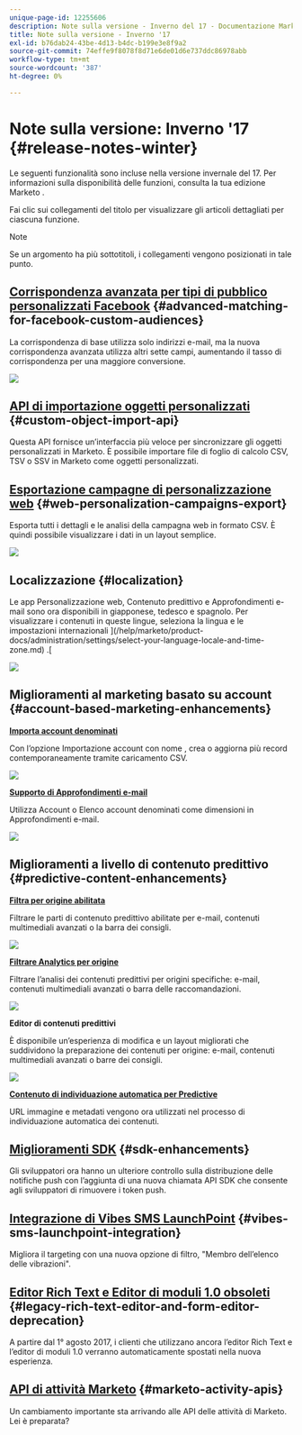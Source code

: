 ```yaml
---
unique-page-id: 12255606
description: Note sulla versione - Inverno del 17 - Documentazione Marketo - Documentazione del prodotto
title: Note sulla versione - Inverno '17
exl-id: b76dab24-43be-4d13-b4dc-b199e3e8f9a2
source-git-commit: 74effe9f8078f8d71e6de01d6e737ddc86978abb
workflow-type: tm+mt
source-wordcount: '387'
ht-degree: 0%

---
```


# Note sulla versione: Inverno &#39;17 {#release-notes-winter}

Le seguenti funzionalità sono incluse nella versione invernale del 17. Per informazioni sulla disponibilità delle funzioni, consulta la tua edizione Marketo .

Fai clic sui collegamenti del titolo per visualizzare gli articoli dettagliati per ciascuna funzione.

>[!NOTE]
>
>Se un argomento ha più sottotitoli, i collegamenti vengono posizionati in tale punto.

## [Corrispondenza avanzata per tipi di pubblico personalizzati Facebook](/help/marketo/product-docs/demand-generation/ad-network-integrations/add-facebook-custom-audiences-as-a-launchpoint-service.md) {#advanced-matching-for-facebook-custom-audiences}

La corrispondenza di base utilizza solo indirizzi e-mail, ma la nuova corrispondenza avanzata utilizza altri sette campi, aumentando il tasso di corrispondenza per una maggiore conversione.

![](assets/fb-custom-audiences-schebsches.png)

## [API di importazione oggetti personalizzati](https://developers.marketo.com/rest-api/lead-database/custom-objects/) {#custom-object-import-api}

Questa API fornisce un’interfaccia più veloce per sincronizzare gli oggetti personalizzati in Marketo. È possibile importare file di foglio di calcolo CSV, TSV o SSV in Marketo come oggetti personalizzati.

## [Esportazione campagne di personalizzazione web](/help/marketo/product-docs/web-personalization/working-with-web-campaigns/export-web-campaign-data.md) {#web-personalization-campaigns-export}

Esporta tutti i dettagli e le analisi della campagna web in formato CSV. È quindi possibile visualizzare i dati in un layout semplice.

![](assets/web-personalization-csv-download-hand.png)

## Localizzazione {#localization}

Le app Personalizzazione web, Contenuto predittivo e Approfondimenti e-mail sono ora disponibili in giapponese, tedesco e spagnolo. Per visualizzare i contenuti in queste lingue, seleziona la lingua e le impostazioni internazionali ](/help/marketo/product-docs/administration/settings/select-your-language-locale-and-time-zone.md) .[

![](assets/japanese-web-personalization.png)

## Miglioramenti al marketing basato su account {#account-based-marketing-enhancements}

**[Importa account denominati](/help/marketo/product-docs/target-account-management/target/named-accounts/import-named-accounts.md)**

Con l’opzione Importazione account con nome , crea o aggiorna più record contemporaneamente tramite caricamento CSV.

![](assets/inatwo.png)

**[Supporto di Approfondimenti e-mail](/help/marketo/product-docs/reporting/email-insights/filtering-in-email-insights.md)**

Utilizza Account o Elenco account denominati come dimensioni in Approfondimenti e-mail.

![](assets/ei.png)

## Miglioramenti a livello di contenuto predittivo {#predictive-content-enhancements}

**[Filtra per origine abilitata](/help/marketo/product-docs/predictive-content/working-with-predictive-content/understanding-predictive-content.md)**

Filtrare le parti di contenuto predittivo abilitate per e-mail, contenuti multimediali avanzati o la barra dei consigli.

![](assets/predictive-content-enabled-source.png)

**[Filtrare Analytics per origine](/help/marketo/product-docs/predictive-content/working-with-predictive-content/understanding-predictive-content.md)**

Filtrare l’analisi dei contenuti predittivi per origini specifiche: e-mail, contenuti multimediali avanzati o barra delle raccomandazioni.

![](assets/predictive-content-analytics-by-source.png)

**Editor di contenuti predittivi**

È disponibile un’esperienza di modifica e un layout migliorati che suddividono la preparazione dei contenuti per origine: e-mail, contenuti multimediali avanzati o barre dei consigli.

![](assets/predictive-content-editor.png)

**[Contenuto di individuazione automatica per Predictive](/help/marketo/product-docs/predictive-content/getting-started/enable-content-discovery.md)**

URL immagine e metadati vengono ora utilizzati nel processo di individuazione automatica dei contenuti.

## [Miglioramenti SDK](https://developers.marketo.com/mobile/) {#sdk-enhancements}

Gli sviluppatori ora hanno un ulteriore controllo sulla distribuzione delle notifiche push con l’aggiunta di una nuova chiamata API SDK che consente agli sviluppatori di rimuovere i token push.

## [Integrazione di Vibes SMS LaunchPoint](/help/marketo/product-docs/mobile-marketing/vibes-sms-messages/use-vibes-sms-messages-in-smart-list-triggers-and-filters.md) {#vibes-sms-launchpoint-integration}

Migliora il targeting con una nuova opzione di filtro, &quot;Membro dell’elenco delle vibrazioni&quot;.

## [Editor Rich Text e Editor di moduli 1.0 obsoleti](https://nation.marketo.com/docs/DOC-4315) {#legacy-rich-text-editor-and-form-editor-deprecation}

A partire dal 1° agosto 2017, i clienti che utilizzano ancora l’editor Rich Text e l’editor di moduli 1.0 verranno automaticamente spostati nella nuova esperienza.

## [API di attività Marketo](https://developers.marketo.com/blog/important-change-activity-records-marketo-apis/) {#marketo-activity-apis}

Un cambiamento importante sta arrivando alle API delle attività di Marketo. Lei è preparata?
